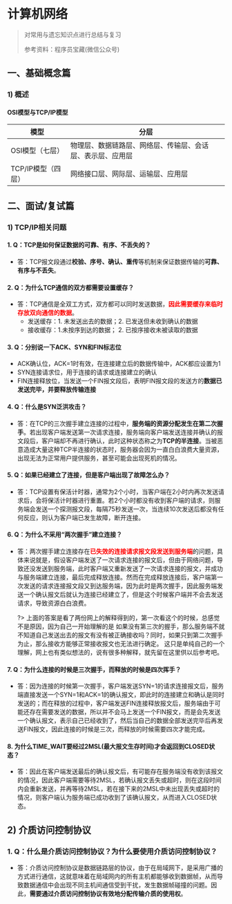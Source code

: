 # 计算机网络

> 对常用与遗忘知识点进行总结与复习
>
> 参考资料：程序员宝藏(微信公众号)

## 一、基础概念篇

### 1) 概述

#### OSI模型与TCP/IP模型

| 模型               | 分层                                                       |
| ------------------ | ---------------------------------------------------------- |
| OSI模型（七层）    | 物理层、数据链路层、网络层、传输层、会话层、表示层、应用层 |
| TCP/IP模型（四层） | 网络接口层、网际层、运输层、应用层                         |



## 二、面试/复试篇

### 1) TCP/IP相关问题

#### 1. Q：TCP是如何保证数据的可靠、有序、不丢失的？

- 答：TCP报文段通过**校验、序号、确认、重传**等机制来保证数据传输的**可靠、有序与不丢失**。

#### 2. Q：为什么TCP通信的双方都需要设置缓存？

- 答：TCP通信是全双工方式，双方都可以同时发送数据，<font color="red">**因此需要缓存来临时存放双向通信的数据**</font>。
  - 发送缓存：1.  未发送出去的数据；2. 已发送但未收到确认的数据
  - 接收缓存：1.未按序到达的数据； 2. 已按序接收未被读取的数据

#### 3. Q：分别说一下ACK、SYN和FIN标志位

- ACK确认位，ACK=1时有效，在连接建立后的数据传输中，ACK都应设置为1
- SYN连接请求位，用于连接的请求或连接建立的确认
- FIN连接释放位，当发送一个FIN报文段后，表明FIN报文段的发送方的**数据已发送完毕，并要释放传输连接**

#### 4. Q：什么是SYN泛洪攻击？

- 答：在TCP的三次握手建立连接的过程中，**服务端的资源分配发生在第二次握手**。若出现客户端发送第一次请求连接，服务端向客户端发送连接并确认的报文段后，客户端却不再进行确认，此时这种状态称之为**TCP的半连接**。当被恶意造成大量这种TCP半连接的状态时，服务器会因为一直白白浪费大量资源，出现无法为正常用户提供服务，甚至可能会出现死机的情况。

#### 5. Q：如果已经建立了连接，但是客户端出现了故障怎么办？

- 答：TCP设置有保活计时器，通常为2个小时，当客户端在2小时内再次发送请求后，会将保活计时器进行重置。若2个小时都没有收到客户端的请求，则服务端会发送一个探测报文段，每隔75秒发送一次，当连续10次发送后都没有任何反应，则认为客户端已发生故障，断开连接。

#### 6. Q：为什么不采用“两次握手”建立连接？

- 答：两次握手建立连接存在<font color="red">**已失效的连接请求报文段发送到服务端**</font>的问题，具体来说就是，假设客户端发送了一次请求连接的报文后，但由于网络问题，导致还没发送到服务端，此时客户端又重新发送了一次请求连接的报文，并成功与服务端建立连接，最后完成释放连接。然而在完成释放连接后，客户端第一次发送的请求连接报文段又到达服务端，因为此时是两次握手，因此服务端发送一个确认报文后就认为连接已经建立了，但是这个时候客户端并不会去发送请求，导致资源白白浪费。

  ?> 上面的答案是看了两份网上的解释得到的，第一次看这个的时候，总感觉不是原因，因为自己一开始理解的是 如果没有第三次的握手，那么服务端不就不知道自己发送出去的报文有没有被正确接收吗？同时，如果只到第二次握手为止，那么接收方能够正常接收报文也无法进行确定。 这只是单纯自己的一个理解，网上也有类似想法的，说有很多种解释，就先留在这里供以后参考吧。

#### 7. Q：为什么连接的时候是三次握手，而释放的时候是四次挥手？

- 答：因为连接的时候第一次握手，客户端发送SYN=1的请求连接报文后，服务端直接发送一个SYN=1和ACK=1的确认报文，即此时的连接建立和确认是同时发送的；而在释放的过程中，客户端发送FIN连接释放报文后，服务端由于可能还存在需要发送的数据，所以并不会马上发送一个FIN报文，而是会先发送一个确认报文，表示自己已经收到了，然后当自己的数据全部发送完毕后再发送FIN报文，因此连接的时候是三次，而释放的时候需要四次才能完成。

#### 8. 为什么TIME_WAIT要经过2MSL(最大报文生存时间)才会返回到CLOSED状态？

- 答：因此在客户端发送最后的确认报文后，有可能存在服务端没有收到该报文的情况，因此客户端需要等待2MSL，若确认报文丢失或超时，则在这段时间内会重新发送，并再等待2MSL，若在接下来的2MSL中未出现丢失或超时的情况，则客户端认为服务端已成功收到了该确认报文，从而进入CLOSED状态。

## 2) 介质访问控制协议

### 1. Q：什么是介质访问控制协议？为什么要使用介质访问控制协议？

- 答：介质访问控制协议是数据链路层的协议，由于在局域网下，是采用广播的方式进行通信，这就意味着在局域网内的所有主机都能够收到数据帧，从而导致数据通信中会出现不同主机间通信受到干扰，发生数据帧碰撞的问题。因此，**需要通过介质访问控制协议有效地分配传输介质的使用权**。



